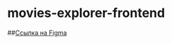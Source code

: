 # movies-explorer-frontend

##[Ссылка на Figma](https://www.figma.com/file/3RgHAqkwjCUBs7CRl0EsZB/Diploma-(Copy)?type=design&node-id=891-3857&mode=design&t=sBx59g4c0Q2inxhX-0)